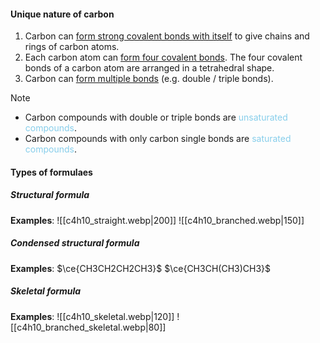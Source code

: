 #### Unique nature of carbon
1. Carbon can <u>form strong covalent bonds with itself</u> to give chains and rings of carbon atoms.
2. Each carbon atom can <u>form four covalent bonds</u>. The four covalent bonds of a carbon atom are arranged in a tetrahedral shape.
3. Carbon can <u>form multiple bonds</u> (e.g. double / triple bonds).

> [!note]
> - Carbon compounds with double or triple bonds are <span style="color: skyblue">unsaturated compounds</span>.
> - Carbon compounds with only carbon single bonds are <span style="color: skyblue">saturated compounds</span>.

#### Types of formulaes
##### Structural formula
**Examples**:
![[c4h10_straight.webp|200]] ![[c4h10_branched.webp|150]]

##### Condensed structural formula
**Examples**:
$\ce{CH3CH2CH2CH3}$
$\ce{CH3CH(CH3)CH3}$

##### Skeletal formula
**Examples**:
![[c4h10_skeletal.webp|120]] ![[c4h10_branched_skeletal.webp|80]]

